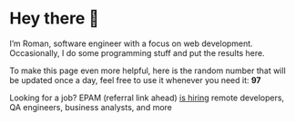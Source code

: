 # Hey there 👋

I’m Roman, software engineer with a focus on web development. Occasionally, I do
some programming stuff and put the results here.

To make this page even more helpful, here is the random number that will be
updated once a day, feel free to use it whenever you need it: **97**

Looking for a job? EPAM (referral link ahead) [is hiring](https://epa.ms/RomanGusev) remote developers,
QA engineers, business analysts, and more
